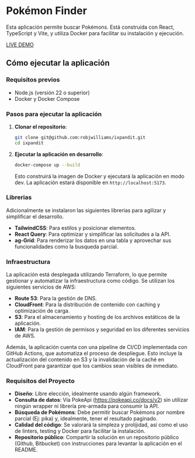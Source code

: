 # Pokémon Finder

Esta aplicación permite buscar Pokémons. Está construida con React, TypeScript y Vite, y utiliza Docker para facilitar su instalación y ejecución.

[LIVE DEMO](https://ixpandit.robjwilliams.com/)

## Cómo ejecutar la aplicación

### Requisitos previos

- Node.js (versión 22 o superior)
- Docker y Docker Compose

### Pasos para ejecutar la aplicación

1. **Clonar el repositorio**:

   ```sh
   git clone git@github.com:robjwilliams/ixpandit.git
   cd ixpandit
   ```

2. **Ejecutar la aplicación en desarrollo**:

   ```sh
   docker-compose up --build
   ```

   Esto construirá la imagen de Docker y ejecutará la aplicación en modo dev. La aplicación estará disponible en `http://localhost:5173`.

### Librerias

Adicionalmente se instalaron las siguientes librerias para agilizar y simplificar el desarrollo.

- **TailwindCSS**: Para estilos y posicionar elementos.
- **React Query**: Para optimizar y simplificar las solicitudes a la API.
- **ag-Grid**: Para renderizar los datos en una tabla y aprovechar sus funcionalidades como la busqueda parcial.

### Infraestructura

La aplicación está desplegada utilizando Terraform, lo que permite gestionar y automatizar la infraestructura como código. Se utilizan los siguientes servicios de AWS:

- **Route 53**: Para la gestión de DNS.
- **CloudFront**: Para la distribución de contenido con caching y optimización de carga.
- **S3**: Para el almacenamiento y hosting de los archivos estáticos de la aplicación.
- **IAM**: Para la gestión de permisos y seguridad en los diferentes servicios de AWS.

Además, la aplicación cuenta con una pipeline de CI/CD implementada con GitHub Actions, que automatiza el proceso de despliegue. Esto incluye la actualización del contenido en S3 y la invalidación de la caché en CloudFront para garantizar que los cambios sean visibles de inmediato.

### Requisitos del Proyecto

- **Diseño**: Libre elección, idealmente usando algún framework.
- **Consulta de datos**: Vía PokeApi (https://pokeapi.co/docs/v2) sin utilizar ningún wrapper ni librería pre-armada para consumir la API.
- **Búsqueda de Pokémons**: Debe permitir buscar Pokémons por nombre parcial (Ej: pika) y, idealmente, tener el resultado paginado.
- **Calidad del código**: Se valorará la simpleza y prolijidad, así como el uso de linters, testing y Docker para facilitar la instalación.
- **Repositorio público**: Compartir la solución en un repositorio público (Github, Bitbucket) con instrucciones para levantar la aplicación en el README.

